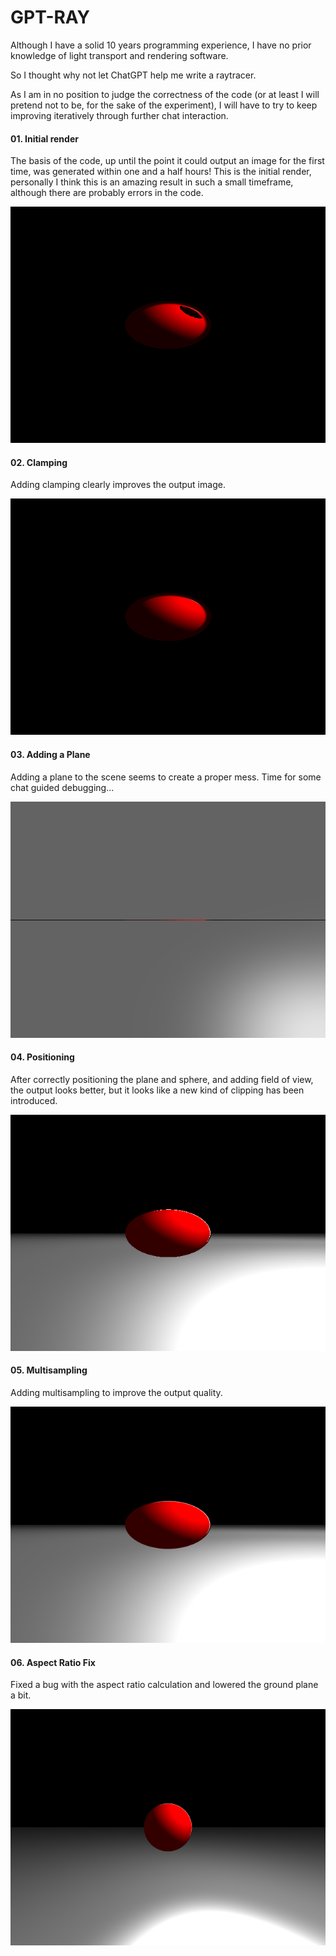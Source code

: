# GPT-RAY

Although I have a solid 10 years programming experience, I have no prior knowledge of light transport and rendering software. 

So I thought why not let ChatGPT help me write a raytracer.

As I am in no position to judge the correctness of the code (or at least I will pretend not to be, for the sake of the experiment), I will have to try to keep improving iteratively through further chat interaction.

#### 01. Initial render

The basis of the code, up until the point it could output an image for the first time, was generated within one and a half hours!
This is the initial render, personally I think this is an amazing result in such a small timeframe, although there are probably errors in the code.

![Render 01](renders/01.png)

#### 02. Clamping

Adding clamping clearly improves the output image.

![Render 02](renders/02.png)

#### 03. Adding a Plane

Adding a plane to the scene seems to create a proper mess. Time for some chat guided debugging...

![Render 03](renders/03.png)

#### 04. Positioning

After correctly positioning the plane and sphere, and adding field of view, the output looks better, but it looks like a new kind of clipping has been introduced.

![Render 04](renders/04.png)

#### 05. Multisampling

Adding multisampling to improve the output quality.

![Render 05](renders/05.png)

#### 06. Aspect Ratio Fix

Fixed a bug with the aspect ratio calculation and lowered the ground plane a bit.

![Render 06](renders/06.png)